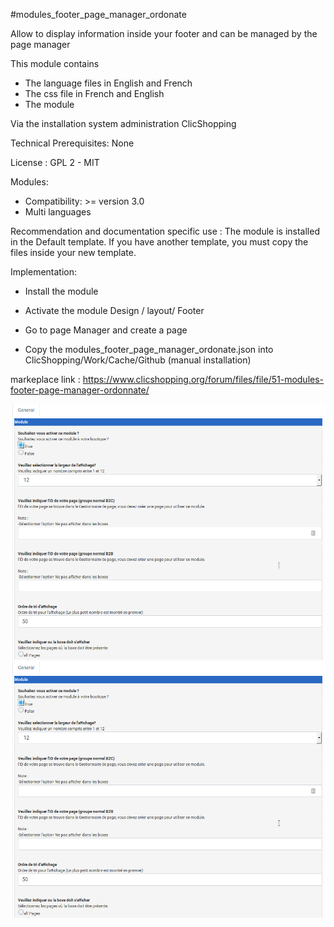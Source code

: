 #modules_footer_page_manager_ordonate

Allow to display information inside your footer and can be managed by the page manager

This module contains

- The language files in English and French
- The css file in French and English
- The module
  
Via the installation system administration ClicShopping

Technical Prerequisites: None

License : GPL 2 - MIT

Modules:

- Compatibility: >= version 3.0
- Multi languages

Recommendation and documentation specific use :
The module is installed in the Default template.
If you have another template, you must copy the files inside your new template.


Implementation:

- Install the module 
- Activate the module Design / layout/ Footer
- Go to page Manager and create a page


- Copy the modules_footer_page_manager_ordonate.json into ClicShopping/Work/Cache/Github (manual installation)

markeplace link : https://www.clicshopping.org/forum/files/file/51-modules-footer-page-manager-ordonnate/

![image](https://github.com/ClicShoppingOfficialModulesV3/modules_footer_page_manager_ordonate/blob/master/ModuleInfosJson/image.png)
![image1](https://github.com/ClicShoppingOfficialModulesV3/modules_footer_page_manager_ordonate/blob/master/ModuleInfosJson/image.png)

